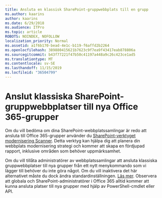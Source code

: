 ```yaml
---
title: Ansluta en klassisk SharePoint-gruppwebbplats till en grupp
ms.author: kaarins
author: kaarins
ms.date: 6/29/2018
ms.audience: ITPro
ms.topic: article
ROBOTS: NOINDEX, NOFOLLOW
localization_priority: Normal
ms.assetid: a1f6b170-bead-4e1c-b119-f6affd2b2264
ms.openlocfilehash: 389880415621b7623c9f7ea9f43417eab878806a
ms.sourcegitcommit: b43f77221f47b50c41197a448a9c26c423ce1ad5
ms.translationtype: MT
ms.contentlocale: sv-SE
ms.lasthandoff: 11/15/2019
ms.locfileid: "36504799"
---
```

# <a name="connect-classic-sharepoint-team-sites-to-new-office-365-groups"></a>Anslut klassiska SharePoint-gruppwebbplatser till nya Office 365-grupper

Om du vill bedöma om dina SharePoint-webbplatssamlingar är redo att ansluta till Office 365-grupper använder du [SharePoint-verktyget modernisering Scanner](https://go.microsoft.com/fwlink/?linkid=873066). Detta verktyg kan hjälpa dig att planera din webbplats modernisering strategi och kommer att skapa en fördjupad rapport, inklusive områden som behöver uppmärksamhet.
  
Om du vill tillåta administratörer av webbplatssamlingar att ansluta klassiska gruppwebbplatser till nya grupper från ett nytt menykommando som vi lägger till behöver du inte göra något. Om du vill inaktivera det här alternativet måste du dock ändra standardinställningen. [Läs mer](https://go.microsoft.com/fwlink/?linkid=2004316). Observera att globala och SharePoint-administratörer i Office 365 alltid kommer att kunna ansluta platser till nya grupper med hjälp av PowerShell-cmdlet eller API.
  

